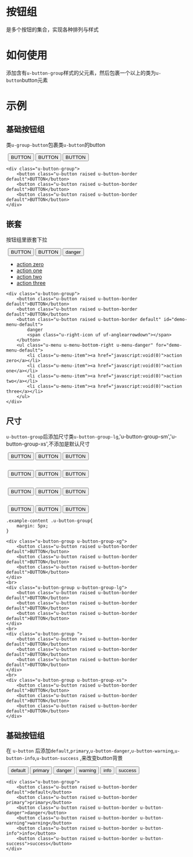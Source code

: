 # 按钮组

是多个按钮的集合，实现各种排列与样式

# 如何使用

添加含有`u-button-group`样式的父元素，然后包裹一个以上的类为`u-button`button元素

# 示例


## 基础按钮组
类`u-group-button`包裹类`u-button`的button
<div class="example-content"><div class="u-button-group">	
	<button class="u-button raised u-button-border default">BUTTON</button>
	<button class="u-button raised u-button-border default">BUTTON</button>
	<button class="u-button raised u-button-border default">BUTTON</button>
</div></div>
<div class="examples-code"><pre><code>&lt;div class="u-button-group">	
	&lt;button class="u-button raised u-button-border default">BUTTON&lt;/button>
	&lt;button class="u-button raised u-button-border default">BUTTON&lt;/button>
	&lt;button class="u-button raised u-button-border default">BUTTON&lt;/button>
&lt;/div></code></pre>
</div>

## 嵌套

按钮组里嵌套下拉
<div class="example-content"><div class="u-button-group">	
	<button class="u-button raised u-button-border default">BUTTON</button>
	<button class="u-button raised u-button-border default">BUTTON</button>
	<button class="u-button raised u-button-border default" id="demo-menu-default">
	    danger
	    <span class="u-right-icon uf uf-anglearrowdown"></span>
	</button>
	<ul class="u-menu u-menu-bottom-right u-menu-danger" for="demo-menu-default">
	    <li class="u-menu-item"><a href="javascript:void(0)">action zero</a></li>
	    <li class="u-menu-item"><a href="javascript:void(0)">action one</a></li>
	    <li class="u-menu-item"><a href="javascript:void(0)">action two</a></li>
	    <li class="u-menu-item"><a href="javascript:void(0)">action three</a></li>
	</ul>
</div>
</div>
<div class="examples-code"><pre><code>&lt;div class="u-button-group">	
	&lt;button class="u-button raised u-button-border default">BUTTON&lt;/button>
	&lt;button class="u-button raised u-button-border default">BUTTON&lt;/button>
	&lt;button class="u-button raised u-button-border default" id="demo-menu-default">
	    danger
	    &lt;span class="u-right-icon uf uf-anglearrowdown">&lt;/span>
	&lt;/button>
	&lt;ul class="u-menu u-menu-bottom-right u-menu-danger" for="demo-menu-default">
	    &lt;li class="u-menu-item">&lt;a href="javascript:void(0)">action zero&lt;/a>&lt;/li>
	    &lt;li class="u-menu-item">&lt;a href="javascript:void(0)">action one&lt;/a>&lt;/li>
	    &lt;li class="u-menu-item">&lt;a href="javascript:void(0)">action two&lt;/a>&lt;/li>
	    &lt;li class="u-menu-item">&lt;a href="javascript:void(0)">action three&lt;/a>&lt;/li>
	&lt;/ul>
&lt;/div>
</code></pre>
</div>

## 尺寸
`u-button-group`后添加尺寸类`u-button-group-lg`,'u-button-group-sm','u-button-group-xs',不添加是默认尺寸
<div class="example-content ex-hide"><style>.example-content .u-button-group{
	margin: 5px;
}
</style></div>
<div class="example-content"><div class="u-button-group u-button-group-xg">	
	<button class="u-button raised u-button-border default">BUTTON</button>
	<button class="u-button raised u-button-border default">BUTTON</button>
	<button class="u-button raised u-button-border default">BUTTON</button>
</div>
<br>
<div class="u-button-group u-button-group-lg">	
	<button class="u-button raised u-button-border default">BUTTON</button>
	<button class="u-button raised u-button-border default">BUTTON</button>
	<button class="u-button raised u-button-border default">BUTTON</button>
</div>
<br>
<div class="u-button-group ">	
	<button class="u-button raised u-button-border default">BUTTON</button>
	<button class="u-button raised u-button-border default">BUTTON</button>
	<button class="u-button raised u-button-border default">BUTTON</button>
</div>
<br>
<div class="u-button-group u-button-group-xs">	
	<button class="u-button raised u-button-border default">BUTTON</button>
	<button class="u-button raised u-button-border default">BUTTON</button>
	<button class="u-button raised u-button-border default">BUTTON</button>
</div></div>
<div class="examples-code"><pre><code>.example-content .u-button-group{
	margin: 5px;
}</code></pre>
</div>
<div class="examples-code"><pre><code>&lt;div class="u-button-group u-button-group-xg">	
	&lt;button class="u-button raised u-button-border default">BUTTON&lt;/button>
	&lt;button class="u-button raised u-button-border default">BUTTON&lt;/button>
	&lt;button class="u-button raised u-button-border default">BUTTON&lt;/button>
&lt;/div>
&lt;br>
&lt;div class="u-button-group u-button-group-lg">	
	&lt;button class="u-button raised u-button-border default">BUTTON&lt;/button>
	&lt;button class="u-button raised u-button-border default">BUTTON&lt;/button>
	&lt;button class="u-button raised u-button-border default">BUTTON&lt;/button>
&lt;/div>
&lt;br>
&lt;div class="u-button-group ">	
	&lt;button class="u-button raised u-button-border default">BUTTON&lt;/button>
	&lt;button class="u-button raised u-button-border default">BUTTON&lt;/button>
	&lt;button class="u-button raised u-button-border default">BUTTON&lt;/button>
&lt;/div>
&lt;br>
&lt;div class="u-button-group u-button-group-xs">	
	&lt;button class="u-button raised u-button-border default">BUTTON&lt;/button>
	&lt;button class="u-button raised u-button-border default">BUTTON&lt;/button>
	&lt;button class="u-button raised u-button-border default">BUTTON&lt;/button>
&lt;/div></code></pre>
</div>

## 基础按钮组
在 `u-button` 后添加`default`,`primary`,`u-button-danger`,`u-button-warning`,`u-button-info`,`u-button-success` ,来改变button背景
<div class="example-content"><div class="u-button-group">	
	<button class="u-button raised u-button-border default">default</button>
	<button class="u-button raised u-button-border primary">primary</button>
	<button class="u-button raised u-button-border u-button-danger">danger</button>
	<button class="u-button raised u-button-border u-button-warning">warning</button>
	<button class="u-button raised u-button-border u-button-info">info</button>
	<button class="u-button raised u-button-border u-button-success">success</button>
</div></div>
<div class="examples-code"><pre><code>&lt;div class="u-button-group">	
	&lt;button class="u-button raised u-button-border default">default&lt;/button>
	&lt;button class="u-button raised u-button-border primary">primary&lt;/button>
	&lt;button class="u-button raised u-button-border u-button-danger">danger&lt;/button>
	&lt;button class="u-button raised u-button-border u-button-warning">warning&lt;/button>
	&lt;button class="u-button raised u-button-border u-button-info">info&lt;/button>
	&lt;button class="u-button raised u-button-border u-button-success">success&lt;/button>
&lt;/div></code></pre>
</div>


